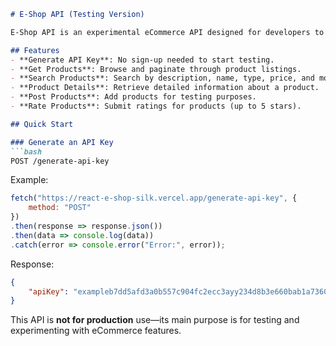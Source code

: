 

```markdown
# E-Shop API (Testing Version)

E-Shop API is an experimental eCommerce API designed for developers to test and experiment with basic shop features. No sign-up is required, and the API is perfect for trial runs, mockups, and quick demos.

## Features
- **Generate API Key**: No sign-up needed to start testing.
- **Get Products**: Browse and paginate through product listings.
- **Search Products**: Search by description, name, type, price, and more.
- **Product Details**: Retrieve detailed information about a product.
- **Post Products**: Add products for testing purposes.
- **Rate Products**: Submit ratings for products (up to 5 stars).

## Quick Start

### Generate an API Key
```bash
POST /generate-api-key
```

Example:
```javascript
fetch("https://react-e-shop-silk.vercel.app/generate-api-key", {
    method: "POST"
})
.then(response => response.json())
.then(data => console.log(data))
.catch(error => console.error("Error:", error));
```

Response:
```json
{
    "apiKey": "exampleb7dd5afd3a0b557c904fc2ecc3ayy234d8b3e660bab1a736030d8b54"
}
```
This API is **not for production** use—its main purpose is for testing and experimenting with eCommerce features.
```

